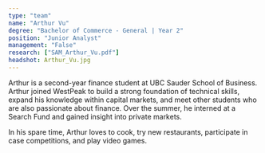 ```yaml
---
type: "team"
name: "Arthur Vu"
degree: "Bachelor of Commerce - General | Year 2"
position: "Junior Analyst"
management: "False"
research: ["SAM_Arthur_Vu.pdf"]
headshot: Arthur_Vu.jpg
---
```


Arthur is a second-year finance student at UBC Sauder School of Business. Arthur joined WestPeak to build a strong foundation of technical skills, expand his knowledge within capital markets, and meet other students who are also passionate about finance. Over the summer, he interned at a Search Fund and gained insight into private markets.

In his spare time, Arthur loves to cook, try new restaurants, participate in case competitions, and play video games.

